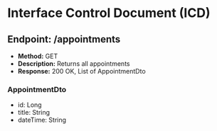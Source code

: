 # Interface Control Document (ICD)

## Endpoint: /appointments
- **Method:** GET
- **Description:** Returns all appointments
- **Response:** 200 OK, List of AppointmentDto

### AppointmentDto
- id: Long
- title: String
- dateTime: String
